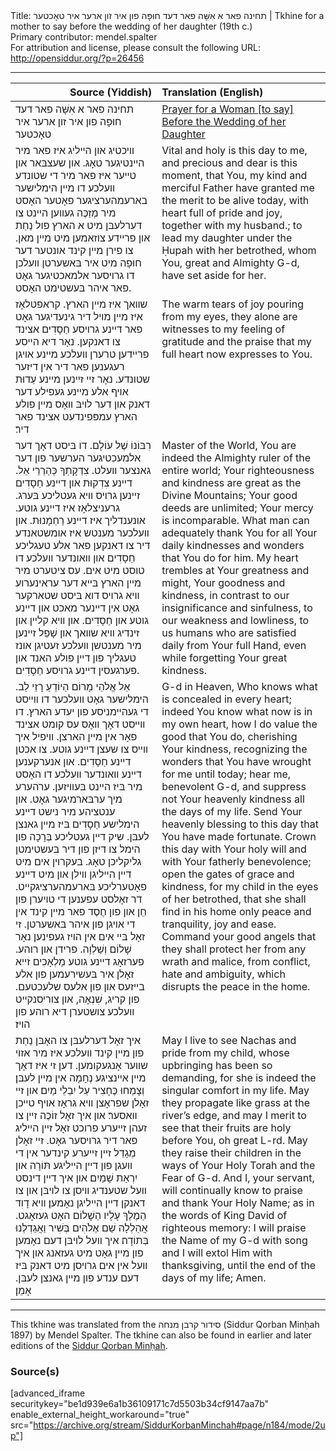 <html>
<head></head>
<body>
Title: תחינה פאר א אִשָּׁה פאר דעד חוּפָּה פון איר זון ארער איר טאָכטער | Tkhine for a mother to say before the wedding of her daughter (19th c.)<br />
Primary contributor: mendel.spalter<br />
For attribution and license, please consult the following URL: <a href="http://opensiddur.org/?p=26456">http://opensiddur.org/?p=26456</a>
<p />
<hr />

<table style="margin-left: auto;margin-right: auto;" class="draggable">
<thead><tr><th id="x" style="text-align: right;">Source (Yiddish)</th><th style="text-align: left;">Translation (English)</th></tr></thead>
<tbody>
<tr><td style="vertical-align:top;" width="46%">
<div class="yiddish"><span lang="he">
תחינה פאר א אִשָּׁה פאר דעד חוּפָּה פון איר זון ארער איר טאָכטער
</span></div></td>
 
<td style="vertical-align:top;" width="53%">
<div class="english">
<u>Prayer for a Woman [to say] Before the Wedding of her Daughter</u>
</div></td></tr>


<tr><td style="vertical-align:top;" width="46%">
<div class="yiddish"><span lang="he">
װיכטיג און הײליג איז פאר מיר הײנטיגער טאָג. און שעצבּאר און טײער איז פאר מיר די שטונדע װעלכע דו מײן הימלישער בארעמהערציגער פאָטער האָסט מיר מְזַכֶּה געװען הײנט צו דערלעבּן מיט א הארץ פול נַחַת און פרײדע צוזאמען מיט מײן מאן. צו פירן מײן קינד אונטער דער חוּפָה מיט איר בּאשערטן װעלכן דו גרױסער אלמאכטיגער גאָט פאר איהר בּעשטימט האָסט. 
</span></div></td>
 
<td style="vertical-align:top;" width="53%">
<div class="english">
Vital and holy is this day to me, and precious and dear is this moment, that You, my kind and merciful Father have granted me the merit to be alive today, with heart full of pride and joy, together with my husband.; to lead my daughter under the Ḥupah with her betrothed, whom You, great and Almighty G-d, have set aside for her.
</div></td></tr>


<tr><td style="vertical-align:top;" width="46%">
<div class="yiddish"><span lang="he">
שװאך איז מײן הארץ. קראפטלאָז איז מײן מױל דיר גינעדיגער גאָט פאר דײנע גרױסע חַסָדִים אצינד צו דאנקען. נאָר דיא הײסע פרײדען טרערן װעלכע מײנע אױגן רעגענען פאר דיר אין דיזער שטונדע. נאָר זײ זײנען מײנע עֵדוּת אױף אלע מײנע געפילע דער דאנק און דער לױבּ װאָס מײן פולע הארץ עמפּפינדעט אצינד פאר דיר׃
</span></div></td>
 
<td style="vertical-align:top;" width="53%">
<div class="english">
The warm tears of joy pouring from my eyes, they alone are witnesses to my feeling of gratitude and the praise that my full heart now expresses to You.
</div></td></tr>


<tr><td style="vertical-align:top;" width="46%">
<div class="yiddish"><span lang="he">
רִבּוֹנוֹ שֶׁל עוֹלָם. דו בּיסט דאָך דער אלמעכטיגער הערשער פון דער גאנצער װעלט. צִדְקָתְךָ כְּהַרְרֵי אֵל. דײנע צִדְקוּת און דײנע חַסָדִים זײנען גרױס װיא געטליכע בּערג. גרעניצלאָז איז דײנע גוטע. אונענדליך איז דײנע רַחְמָנוּת. און װעלכער מענטש איז אומשטאנדע דיר צו דאנקען פאר אלע טעגליכע חַסָדִים און װאונדער װעלכע דו טוסט מיט אים. עס ציטערט מיר מײן הארץ בּײא דער עראינערוע װיא גרױס דוא בּיסט שטארקער גאָט אין דײנער מאכט און דײנע גוטע און חַסָדִים. און װיא קלײן און זינדיג װיא שװאך און שָׁפֵל זײנען מיר מענטשן װעלכע זעטיגן אונז טעגליך פון דײן פולע האנד און פערגעסין דײנע גרױסע חַסָדִים. 
</span></div></td>
 
<td style="vertical-align:top;" width="53%">
<div class="english">
Master of the World, You are indeed the Almighty ruler of the entire world; Your righteousness and kindness are great as the Divine Mountains; Your good deeds are unlimited; Your mercy is incomparable. What man can adequately thank You for all Your daily kindnesses and wonders that You do for him. My heart trembles at Your greatness and might, Your goodness and kindness, in contrast to our insignificance and sinfulness, to our weakness and lowliness, to us humans who are satisfied daily from Your full Hand, even while forgetting Your great kindness. 
</div></td></tr>


<tr><td style="vertical-align:top;" width="46%">
<div class="yiddish"><span lang="he">
אֵל אֱלֹהֵי מָרוֹם הַיוֹדֵעַ רָזֵי לֵב. הימלישער גאָט װעלכער דו װײסט די געהײמניסע פון יעדע הארץ. דו װײסט דאָך װאָס עס קומט אצינד פאָר אין מײן הארצן. װיפיל איך װײס צו שעצן דײנע גוטע. צו אכטן דײנע חַסָדִים. און אנערקענען דײנע װאונדער װעלכע דו האָסט מיר בּיז הײנט בּעװיזען. ערהערע מיך ערבּארמיגער גאָט. און ענטציהע מיר נישט דײנע הימלישע חַסָדִים בּיז מײן גאנצן לעבּן. שיק דײן געטליכע בְּרָכָה פון הימל צו דיזן פון דיר בּעשטימטן גליקליכן טאָג. בעקרױן אים מיט דײן הײליגן װילן און מיט דײנע פאָטערליכע בּארעמהערציגקײט. דר זאָלסט עפענען די טױערן פון חֵן און פון חֶסֶד פאר מײן קינד אין די אױגן פון איהר בּאשערטן. זי זאָל בּײ אים אין הױז געפינען נאָר שָׁלוֹם וְשַׁלְוָה. פרידן און רוהע. פערזאָג דײנע גוטע מַלְאָכִים זײא זאָלן איר בּעשירעמען פון אלע בײזעס און פון אלעס שלעכטעם. פון קריג, שִׁנְאָה, און צוריסנקײט װעלכע צושטערן דיא רוהע פון הױז׃ 
</span></div></td>
 
<td style="vertical-align:top;" width="53%">
<div class="english">
G-d in Heaven, Who knows what is concealed in every heart; indeed You know what now is in my own heart, how I do value the good that You do, cherishing Your kindness, recognizing the wonders that You have wrought for me until today; hear me, benevolent G-d, and suppress not Your heavenly kindness all the days of my life. Send Your heavenly blessing to this day that You have made fortunate. Crown this day with Your holy will and with Your fatherly benevolence; open the gates of grace and kindness, for my child in the eyes of her betrothed, that she shall find in his home only peace and tranquility, joy and ease. Command your good angels that they shall protect her from any wrath and malice, from conflict, hate and ambiguity, which disrupts the peace in the home.
</div></td></tr>


<tr><td style="vertical-align:top;" width="46%">
<div class="yiddish"><span lang="he">
איך זאָל דערלעבּן צו האָבּן נַחַת פון מײן קינד װעלכע איז מיר אזױ שװער אָנגעקומען. דען זי איז דאָך מײן אײנציגע נְחָמָה אין מײן לעבּן׃ וְצָמְחוּ כֶּחָצִיר עַל יִבְלֵי מַיִם׃ און זײ זאָלן שפראָצן װיא גראָז אױף טײכן װאסער׃ און איך זאָל זוֹכֶה זײן צו זעהן זײערע פרוכט זאָל זײן הײליג פאר דיר גרױסער גאָט. זײ זאָלן מְגַדֵל זײן זײערע קינדער אין די װעגן פון דײן הײליגע תּוֹרָה און יִרְאַת שָׁמַיִם׃ און איך דײן דינסט װעל שטענדיג װיסן צו לױבּן און צו דאנקן דײן הײליגן נאָמען׃ װיא דָוִד הַמֶלֶךְ עָלָיו הַשָׁלוֹם האָט געזאָגט. אֲהַלְלָה שֵׁם אֶלֹהִים בְּשִׁיר וַאֲגַדְלֶנוּ בְּתוֹדָה׃ איך װעל לױבּן דעם נאָמען פון מײן גאָט מיט געזאנג און איך װעל אין אים גרױסן מיט דאנק בּיז דעם ענדע פון מײן גאנצן לעבּן. אָמֵן׃
</span></div></td>
 
<td style="vertical-align:top;" width="53%">
<div class="english">
May I live to see Nachas and pride from my child, whose upbringing has been so demanding, for she is indeed the singular comfort in my life. May they propagate like grass at the river’s edge, and may I merit to see that their fruits are holy before You, oh great L-rd.  May they raise their children in the ways of Your Holy Torah and the Fear of G-d.  And I, your servant, will continually know to praise and thank Your Holy Name; as in the words of King David of righteous memory: I will praise the Name of my G-d with song and I will extol Him with thanksgiving, until the end of the days of my life; Amen.
</div></td></tr>
</tbody></table>

<hr />

This tkhine was translated from the סידור קרבן מנחה (Siddur Qorban Minḥah 1897) by Mendel Spalter. The tkhine can also be found in earlier and later editions of the <a href="https://opensiddur.org/compilations/sifrei-tehinot/siddur-qorban-minhah-1897">Siddur Qorban Minḥah</a>.

<h3>Source(s)</h3>

[advanced_iframe securitykey="be1d939e6a1b36109171c7d5503b34cf9147aa7b" enable_external_height_workaround="true" src="https://archive.org/stream/SiddurKorbanMinchah#page/n184/mode/2up"]
</body>
</html>